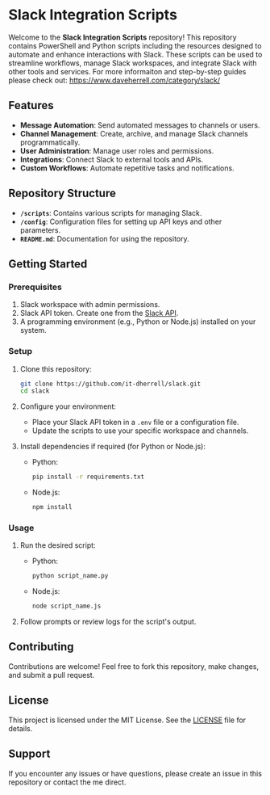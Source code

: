 # Slack Integration Scripts

Welcome to the **Slack Integration Scripts** repository! This repository contains PowerShell and Python scripts including the resources designed to automate and enhance interactions with Slack. These scripts can be used to streamline workflows, manage Slack workspaces, and integrate Slack with other tools and services. For more informaiton and step-by-step guides please check out: https://www.daveherrell.com/category/slack/

## Features

- **Message Automation**: Send automated messages to channels or users.
- **Channel Management**: Create, archive, and manage Slack channels programmatically.
- **User Administration**: Manage user roles and permissions.
- **Integrations**: Connect Slack to external tools and APIs.
- **Custom Workflows**: Automate repetitive tasks and notifications.

## Repository Structure

- **`/scripts`**: Contains various scripts for managing Slack.
- **`/config`**: Configuration files for setting up API keys and other parameters.
- **`README.md`**: Documentation for using the repository.

## Getting Started

### Prerequisites

1. Slack workspace with admin permissions.
2. Slack API token. Create one from the [Slack API](https://api.slack.com/).
3. A programming environment (e.g., Python or Node.js) installed on your system.

### Setup

1. Clone this repository:
   ```bash
   git clone https://github.com/it-dherrell/slack.git
   cd slack
   ```

2. Configure your environment:
   - Place your Slack API token in a `.env` file or a configuration file.
   - Update the scripts to use your specific workspace and channels.

3. Install dependencies if required (for Python or Node.js):
   - Python:
     ```bash
     pip install -r requirements.txt
     ```
   - Node.js:
     ```bash
     npm install
     ```

### Usage

1. Run the desired script:
   - Python:
     ```bash
     python script_name.py
     ```
   - Node.js:
     ```bash
     node script_name.js
     ```

2. Follow prompts or review logs for the script's output.

## Contributing

Contributions are welcome! Feel free to fork this repository, make changes, and submit a pull request.

## License

This project is licensed under the MIT License. See the [LICENSE](./LICENSE) file for details.

## Support

If you encounter any issues or have questions, please create an issue in this repository or contact the me direct.

